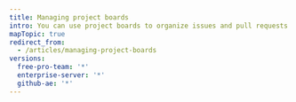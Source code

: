 ```yaml
---
title: Managing project boards
intro: You can use project boards to organize issues and pull requests and manage your workflow across a repository or organization.
mapTopic: true
redirect_from:
  - /articles/managing-project-boards
versions:
  free-pro-team: '*'
  enterprise-server: '*'
  github-ae: '*'
---
```



